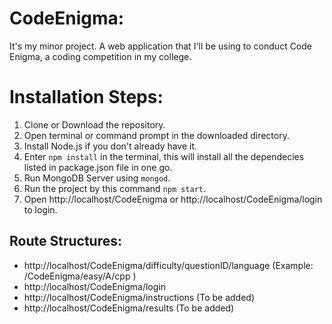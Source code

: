 # CodeEnigma:
It's my minor project. A web application that I'll be using to conduct Code Enigma, a coding competition in my college.


# Installation Steps:
1) Clone or Download the repository.
2) Open terminal or command prompt in the downloaded directory.
3) Install Node.js if you don't already have it.
4) Enter `npm install` in the terminal, this will install all the dependecies listed in package.json file in one go.
5) Run MongoDB Server using `mongod`.
6) Run the project by this command `npm start`.
7) Open http://localhost/CodeEnigma or http://localhost/CodeEnigma/login to login.

## Route Structures:
+ http://localhost/CodeEnigma/difficulty/questionID/language (Example: /CodeEnigma/easy/A/cpp )
+ http://localhost/CodeEnigma/login
+ http://localhost/CodeEnigma/instructions (To be added)
+ http://localhost/CodeEnigma/results (To be added)

